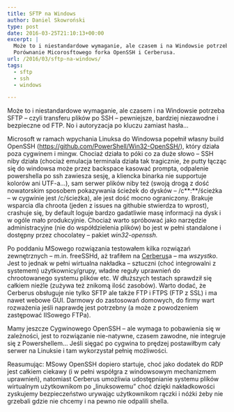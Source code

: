 ```yaml
---
title: SFTP na Windows
author: Daniel Skowroński
type: post
date: 2016-03-25T21:10:13+00:00
excerpt: |
  Może to i niestandardowe wymaganie, ale czasem i na Windowsie potrzeba SFTP - czyli transferu plików po SSH - pewniejsze, bardziej niezawodne i bezpieczne od FTP. No i autoryzacja po kluczu zamiast hasła...<br />
  Porównanie Micorosftowego forka OpenSSH i Cerberusa.
url: /2016/03/sftp-na-windows/
tags:
  - sftp
  - ssh
  - windows

---
```

Może to i niestandardowe wymaganie, ale czasem i na Windowsie potrzeba SFTP &#8211; czyli transferu plików po SSH &#8211; pewniejsze, bardziej niezawodne i bezpieczne od FTP. No i autoryzacja po kluczu zamiast hasła&#8230;

Microsoft w ramach wpychania Linuksa do Windowsa popełnił własny build OpenSSH (<https://github.com/PowerShell/Win32-OpenSSH/>), który działa poza cygwinem i mingw. Chociaż działa to póki co za duże słowo &#8211; SSH niby działa (chociaż emulacja terminala działa tak tragicznie, że putty łącząc się do windowsa może przez backspace kasować prompta, odpalenie powershella po ssh zawiesza sesję, a kliencka binarka nie supportuje kolorów ani UTF-a&#8230;), sam serwer plików niby też (swoją drogą z dość nowatorskim sposobem pokazywania ścieżek do dysków &#8211; /c**:**/ścieżka &#8211; w cygwinie jest /c/ścieżka), ale jest dość mocno ograniczony. Brakuje wsparcia dla chroota (jeden z issues na githubie stwierdza to wprost), crashuje się, by default loguje bardzo gadatliwie masę informacji na dysk i w ogóle mało produkcyjnie. Chociaż warto spróbować jako narzędzie administracyjne (nie do współdzielenia plików) bo jest w pełni standalone i dostępny przez chocolatey &#8211; pakiet _win32-openssh._

Po poddaniu MSowego rozwiązania testowałem kilka rozwiązań zewnętrznych &#8211; m.in. freeSSHd, aż trafiłem na [Cerberus][1]a &#8211; ma _wszystko_. Jest to jednak w pełni wirtualna nakładka &#8211; sztuczni (choć integrowalni z systemem) użytkownicy/grupy, władne reguły uprawnień do chrootowanego systemu plików etc. W dłuższych testach sprawdził się całkiem nieźle (zużywa też znikomą ilość zasobów). Warto dodać, że Cerberus obsługuje nie tylko SFTP ale także FTP i FTPS (FTP z SSL) i ma nawet webowe GUI. Darmowy do zastosowań domowych, do firmy wart rozważenia jeśli naprawdę jest potrzebny (a może z powodzeniem zastępować IISowego FTPa).

Mamy jeszcze Cygwinowego OpenSSH &#8211; ale wymaga to pobawienia się w zależności, jest to rozwiązanie nie-natywne, czasem zawodne, nie integruje się z Powershellem&#8230; Jeśli sięgać po cygwina to prędzej postawiłbym cały serwer na Linuksie i tam wykorzystał pełnię możliwości.

Reasumując: MSowy OpenSSH dopiero startuje, choć jako dodatek do RDP jest całkiem ciekawy (i w pełni współgra z windowsowym mechanizmem uprawnień), natomiast Cerberus umożliwia udostępnianie systemu plików wirtualnym użytkownikom po &#8222;linuksowemu&#8221; choć dzięki nakładkowości zyskujemy bezpieczeństwo urywając użytkownikom rączki i nóżki żeby nie grzebali gdzie nie chcemy i na pewno nie odpalili shella.

 [1]: http://www.cerberusftp.com/download/